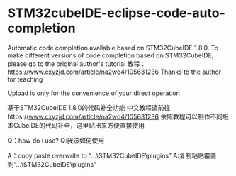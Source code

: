 # STM32cubeIDE-eclipse-code-auto-completion
Automatic code completion available based on STM32CubeIDE 1.8.0. 
To make different versions of code completion based on STM32CubeIDE, please go to the original author's tutorial
教程：https://www.cxyzjd.com/article/na2wo4/105631236
Thanks to the author for teaching

Upload is only for the convenience of your direct operation

基于STM32CubeIDE 1.8.0的代码补全功能
中文教程请前往https://www.cxyzjd.com/article/na2wo4/105631236
依照教程可以制作不同版本CubeIDE的代码补全，这里贴出来方便直接使用

Q：how do i use?
Q:我该如何使用

A：copy paste overwrite to “...\STM32CubeIDE\plugins”
A:复制粘贴覆盖到“...\STM32CubeIDE\plugins”
